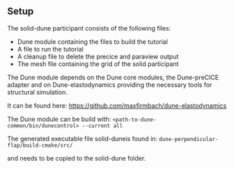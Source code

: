 ## Setup

The solid-dune participant consists of the following files:

* Dune module containing the files to build the tutorial
* A file to run the tutorial
* A cleanup file to delete the precice and paraview output
* The mesh file containing the grid of the solid participant

The Dune module depends on the Dune core modules, the Dune-preCICE adapter and
on Dune-elastodynamics providing the necessary tools for structural simulation.

It can be found here:
https://github.com/maxfirmbach/dune-elastodynamics

The Dune module can be build with:
`<path-to-dune-common/bin/dunecontrol> --current all`

The generated executable file solid-duneis found in:
`dune-perpendicular-flap/build-cmake/src/`

and needs to be copied to the solid-dune folder.
